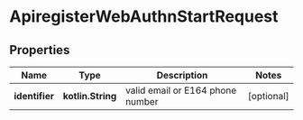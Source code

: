 
# ApiregisterWebAuthnStartRequest

## Properties
Name | Type | Description | Notes
------------ | ------------- | ------------- | -------------
**identifier** | **kotlin.String** | valid email or E164 phone number |  [optional]



